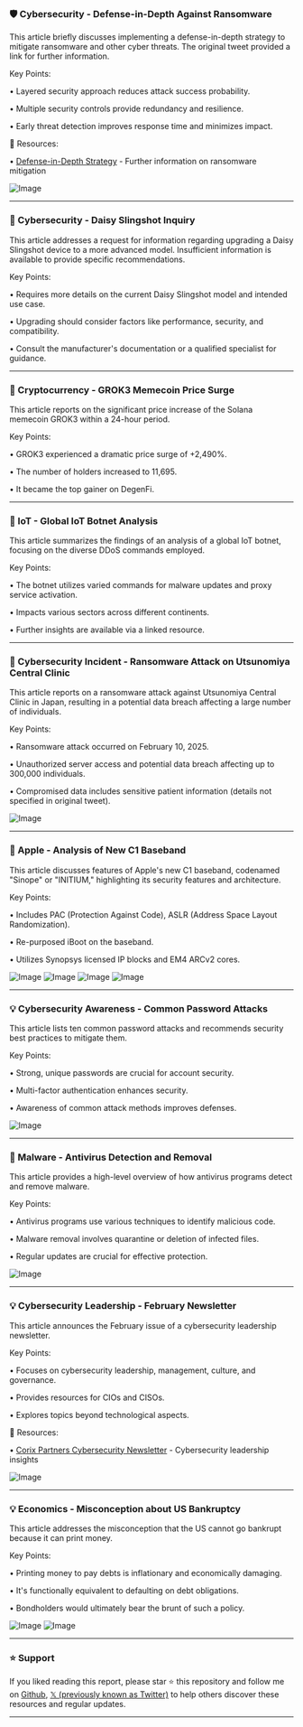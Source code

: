 ### 🛡️ Cybersecurity - Defense-in-Depth Against Ransomware

This article briefly discusses implementing a defense-in-depth strategy to mitigate ransomware and other cyber threats.  The original tweet provided a link for further information.


Key Points:

•  Layered security approach reduces attack success probability.


•  Multiple security controls provide redundancy and resilience.


•  Early threat detection improves response time and minimizes impact.


🔗 Resources:

• [Defense-in-Depth Strategy](https://bit.ly/49hMbnA) -  Further information on ransomware mitigation


![Image](https://pbs.twimg.com/ext_tw_video_thumb/1892532652466384897/pu/img/LVA_acloRAiCFaft.jpg)


---

### 🤖  Cybersecurity - Daisy Slingshot Inquiry

This article addresses a request for information regarding upgrading a Daisy Slingshot device to a more advanced model.  Insufficient information is available to provide specific recommendations.


Key Points:

•  Requires more details on the current Daisy Slingshot model and intended use case.


•  Upgrading should consider factors like performance, security, and compatibility.


•  Consult the manufacturer's documentation or a qualified specialist for guidance.


---

### 🚀 Cryptocurrency - GROK3 Memecoin Price Surge

This article reports on the significant price increase of the Solana memecoin GROK3 within a 24-hour period.


Key Points:

•  GROK3 experienced a dramatic price surge of +2,490%.


•  The number of holders increased to 11,695.


•  It became the top gainer on DegenFi.


---

### 🤖 IoT - Global IoT Botnet Analysis

This article summarizes the findings of an analysis of a global IoT botnet, focusing on the diverse DDoS commands employed.


Key Points:

•  The botnet utilizes varied commands for malware updates and proxy service activation.


•  Impacts various sectors across different continents.


•  Further insights are available via a linked resource.



---

### 🚨 Cybersecurity Incident - Ransomware Attack on Utsunomiya Central Clinic

This article reports on a ransomware attack against Utsunomiya Central Clinic in Japan, resulting in a potential data breach affecting a large number of individuals.


Key Points:

•  Ransomware attack occurred on February 10, 2025.


•  Unauthorized server access and potential data breach affecting up to 300,000 individuals.


•  Compromised data includes sensitive patient information (details not specified in original tweet).


![Image](https://pbs.twimg.com/media/GkOAeVJXsAA3oGE?format=png&name=small)


---

### 🤖 Apple - Analysis of New C1 Baseband

This article discusses features of Apple's new C1 baseband, codenamed "Sinope" or "INITIUM," highlighting its security features and architecture.


Key Points:

•  Includes PAC (Protection Against Code), ASLR (Address Space Layout Randomization).


•  Re-purposed iBoot on the baseband.


•  Utilizes Synopsys licensed IP blocks and EM4 ARCv2 cores.



![Image](https://pbs.twimg.com/media/GkLkf3dXQAA_31o?format=png&name=360x360)
![Image](https://pbs.twimg.com/media/GkL593wWoAAy9b2?format=png&name=360x360)
![Image](https://pbs.twimg.com/media/GkMHGgrWQAAhr7T?format=jpg&name=360x360)
![Image](https://pbs.twimg.com/media/GkMIRV2W4AAJeNW?format=png&name=360x360)


---

### 💡 Cybersecurity Awareness - Common Password Attacks

This article lists ten common password attacks and recommends security best practices to mitigate them.


Key Points:

•  Strong, unique passwords are crucial for account security.


•  Multi-factor authentication enhances security.


•  Awareness of common attack methods improves defenses.


![Image](https://pbs.twimg.com/media/GjIW-mzbIAAgBsc?format=jpg&name=small)


---

### 🤖 Malware - Antivirus Detection and Removal

This article provides a high-level overview of how antivirus programs detect and remove malware.


Key Points:

•  Antivirus programs use various techniques to identify malicious code.


•  Malware removal involves quarantine or deletion of infected files.


•  Regular updates are crucial for effective protection.


![Image](https://pbs.twimg.com/media/Gj9qnoZXUAAsjRb?format=jpg&name=small)


---

### 💡 Cybersecurity Leadership - February Newsletter

This article announces the February issue of a cybersecurity leadership newsletter.


Key Points:

•  Focuses on cybersecurity leadership, management, culture, and governance.


•  Provides resources for CIOs and CISOs.


•  Explores topics beyond technological aspects.


🔗 Resources:

• [Corix Partners Cybersecurity Newsletter](https://buff.ly/4hoaaWS) - Cybersecurity leadership insights


![Image](https://pbs.twimg.com/media/GkNaJ6xXYAAm2xy?format=jpg&name=small)


---

### 💡 Economics - Misconception about US Bankruptcy

This article addresses the misconception that the US cannot go bankrupt because it can print money.


Key Points:

•  Printing money to pay debts is inflationary and economically damaging.


•  It's functionally equivalent to defaulting on debt obligations.


•  Bondholders would ultimately bear the brunt of such a policy.


![Image](https://pbs.twimg.com/media/GkNC6D0WsAA2BVj?format=jpg&name=900x900)
![Image](https://pbs.twimg.com/media/GkNC7XQW0AAucvz?format=jpg&name=900x900)


---

### ⭐️ Support

If you liked reading this report, please star ⭐️ this repository and follow me on [Github](https://github.com/Drix10), [𝕏 (previously known as Twitter)](https://x.com/DRIX_10_) to help others discover these resources and regular updates.

---